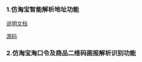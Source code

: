 ### 1.仿淘宝智能解析地址功能
[说明文档](https://github.com/ZoeTTTT/UtilsCollection/blob/master/AddressIntelligentAnalysisUtil-%E4%BB%BF%E6%B7%98%E5%AE%9D%E6%99%BA%E8%83%BD%E8%A7%A3%E6%9E%90%E5%9C%B0%E5%9D%80%E5%B7%A5%E5%85%B7%E7%B1%BB%E8%AF%B4%E6%98%8E%E6%96%87%E6%A1%A3.md)

[源码](https://github.com/ZoeTTTT/UtilsCollection/blob/master/AddressIntelligentAnalysisUtil.java)

### 2.仿淘宝淘口令及商品二维码画报解析识别功能
